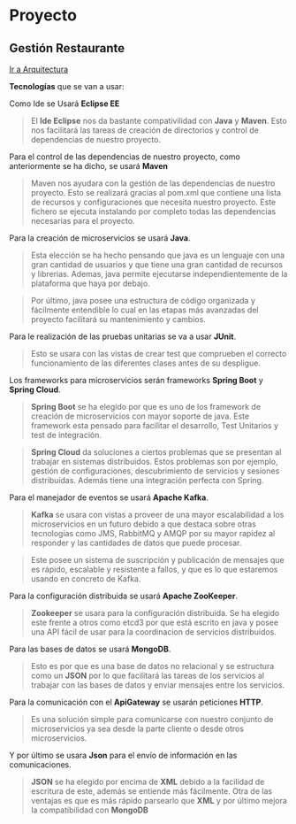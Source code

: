 # Proyecto
## Gestión Restaurante

[Ir a Arquitectura](https://antmordhar.github.io/ProyectoCC/Hito0/Documentacion/arquitectura)

**Tecnologías** que se van a usar:

Como Ide se Usará **Eclipse EE**
> El **Ide Eclipse** nos da bastante compativilidad con **Java** y **Maven**. Esto nos facilitará las tareas de creación de directorios y control de dependencias de nuestro proyecto.

Para el control de las dependencias de nuestro proyecto, como anteriormente se ha dicho, se usará **Maven**
> Maven nos ayudara con la gestión de las dependencias de nuestro proyecto. Esto se realizará gracias al pom.xml que contiene una lista de recursos y configuraciones que necesita nuestro proyecto. Este fichero se ejecuta instalando por completo todas las dependencias necesarias para el proyecto.

Para la creación de microservicios se usará **Java**.
>Esta elección se ha hecho pensando que java es un lenguaje con una gran cantidad de usuarios y que tiene una gran cantidad de recursos y librerias. Ademas, java permite ejecutarse independientemente de la plataforma que haya por debajo.

>Por último, java posee una estructura de código organizada y fácilmente entendible lo cual en las etapas más avanzadas del proyecto facilitará su mantenimiento y cambios.

Para le realización de las pruebas unitarias se va a usar **JUnit**.
> Esto se usara con las vistas de crear test que comprueben el correcto funcionamiento de las diferentes clases antes de su despligue.

Los frameworks para microservicios serán frameworks **Spring Boot** y **Spring Cloud**. 
>**Spring Boot** se ha elegido por que es uno de los framework de creación de microservicios con mayor soporte de java. Este framework esta pensado para facilitar el desarrollo, Test Unitarios y test de integración.
 
>**Spring Cloud** da soluciones a ciertos problemas que se presentan al trabajar en sistemas distribuidos. Estos problemas son por ejemplo, gestión de configuraciones, descubrimiento de servicios y sesiones distribuidas. Además tiene una integración perfecta con Spring.

Para el manejador de eventos se usará **Apache Kafka**.
>**Kafka** se usara con vistas a proveer de una mayor escalabilidad a los microservicios en un futuro debido a que destaca sobre otras tecnologías como JMS, RabbitMQ y AMQP por su mayor rapidez al responder y las cantidades de datos que puede procesar.

>Este posee un sistema de suscripción y publicación de mensajes que es rápido, escalable y resistente a fallos, y que es lo que estaremos usando en concreto de Kafka. 

Para la configuración distribuida se usará **Apache ZooKeeper**.
>**Zookeeper** se usara para la configuración distribuida. Se ha elegido este frente a otros como etcd3 por que está escrito en java y posee una API fácil de usar para la coordinacion de servicios distribuidos.

Para las bases de datos se usará **MongoDB**.
> Esto es por que es una base de datos no relacional y se estructura como un **JSON** por lo que facilitará las tareas de los servicios al trabajar con las bases de datos y enviar mensajes entre los servicios.

Para la comunicación con el **ApiGateway** se usarán peticiones **HTTP**.
>Es una solución simple para comunicarse con nuestro conjunto de microservicios ya sea desde la parte cliente o desde otros microservicios.

Y por último se usara **Json** para el envío de información en las comunicaciones.
> **JSON** se ha elegido por encima de **XML** debido a la facilidad de escritura de este, además se entiende más fácilmente. Otra de las ventajas es que es más rápido parsearlo que **XML** y por último mejora la compatibilidad con **MongoDB**
